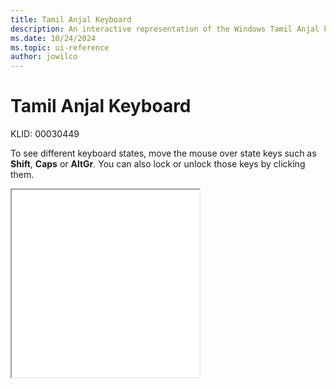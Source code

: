 ```yaml
---
title: Tamil Anjal Keyboard
description: An interactive representation of the Windows Tamil Anjal keyboard. To see different keyboard states, click or move the mouse over the state keys.
ms.date: 10/24/2024
ms.topic: ui-reference
author: jowilco
---
```


# Tamil Anjal Keyboard

KLID: 00030449

To see different keyboard states, move the mouse over state keys such as **Shift**, **Caps** or **AltGr**. You can also lock or unlock those keys by clicking them.

<iframe src="kbdinen_TamilAnjal.html" height="300"></iframe>
